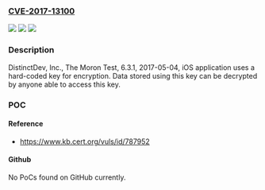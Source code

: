 ### [CVE-2017-13100](https://cve.mitre.org/cgi-bin/cvename.cgi?name=CVE-2017-13100)
![](https://img.shields.io/static/v1?label=Product&message=The%20Moron%20Test&color=blue)
![](https://img.shields.io/static/v1?label=Version&message=6.3.16.3.1%20&color=brighgreen)
![](https://img.shields.io/static/v1?label=Vulnerability&message=CWE-798&color=brighgreen)

### Description

DistinctDev, Inc., The Moron Test, 6.3.1, 2017-05-04, iOS application uses a hard-coded key for encryption. Data stored using this key can be decrypted by anyone able to access this key.

### POC

#### Reference
- https://www.kb.cert.org/vuls/id/787952

#### Github
No PoCs found on GitHub currently.

